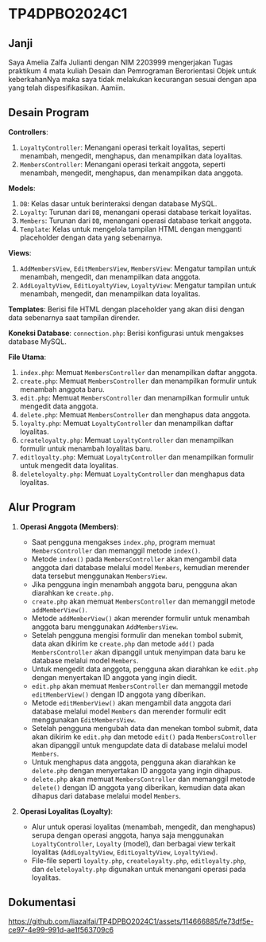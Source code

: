 # TP4DPBO2024C1
## Janji 
Saya Amelia Zalfa Julianti dengan NIM 2203999 mengerjakan Tugas praktikum 4 mata kuliah Desain dan Pemrograman Berorientasi Objek untuk keberkahanNya maka saya tidak melakukan kecurangan sesuai dengan apa yang telah dispesifikasikan. Aamiin.

## Desain Program

**Controllers**:
1. `LoyaltyController`: Menangani operasi terkait loyalitas, seperti menambah, mengedit, menghapus, dan menampilkan data loyalitas.
2. `MembersController`: Menangani operasi terkait anggota, seperti menambah, mengedit, menghapus, dan menampilkan data anggota.

**Models**:
1. `DB`: Kelas dasar untuk berinteraksi dengan database MySQL.
2. `Loyalty`: Turunan dari `DB`, menangani operasi database terkait loyalitas.
3. `Members`: Turunan dari `DB`, menangani operasi database terkait anggota.
4. `Template`: Kelas untuk mengelola tampilan HTML dengan mengganti placeholder dengan data yang sebenarnya.

**Views**:
1. `AddMembersView`, `EditMembersView`, `MembersView`: Mengatur tampilan untuk menambah, mengedit, dan menampilkan data anggota.
2. `AddLoyaltyView`, `EditLoyaltyView`, `LoyaltyView`: Mengatur tampilan untuk menambah, mengedit, dan menampilkan data loyalitas.

**Templates**:
Berisi file HTML dengan placeholder yang akan diisi dengan data sebenarnya saat tampilan dirender.

**Koneksi Database**:
`connection.php`: Berisi konfigurasi untuk mengakses database MySQL.

**File Utama**:
1. `index.php`: Memuat `MembersController` dan menampilkan daftar anggota.
2. `create.php`: Memuat `MembersController` dan menampilkan formulir untuk menambah anggota baru.
3. `edit.php`: Memuat `MembersController` dan menampilkan formulir untuk mengedit data anggota.
4. `delete.php`: Memuat `MembersController` dan menghapus data anggota.
5. `loyalty.php`: Memuat `LoyaltyController` dan menampilkan daftar loyalitas.
6. `createloyalty.php`: Memuat `LoyaltyController` dan menampilkan formulir untuk menambah loyalitas baru.
7. `editloyalty.php`: Memuat `LoyaltyController` dan menampilkan formulir untuk mengedit data loyalitas.
8. `deleteloyalty.php`: Memuat `LoyaltyController` dan menghapus data loyalitas.

## Alur Program
1. **Operasi Anggota (Members)**:
   - Saat pengguna mengakses `index.php`, program memuat `MembersController` dan memanggil metode `index()`.
   - Metode `index()` pada `MembersController` akan mengambil data anggota dari database melalui model `Members`, kemudian merender data tersebut menggunakan `MembersView`.
   - Jika pengguna ingin menambah anggota baru, pengguna akan diarahkan ke `create.php`.
   - `create.php` akan memuat `MembersController` dan memanggil metode `addMemberView()`.
   - Metode `addMemberView()` akan merender formulir untuk menambah anggota baru menggunakan `AddMembersView`.
   - Setelah pengguna mengisi formulir dan menekan tombol submit, data akan dikirim ke `create.php` dan metode `add()` pada `MembersController` akan dipanggil untuk menyimpan data baru ke database melalui model `Members`.
   - Untuk mengedit data anggota, pengguna akan diarahkan ke `edit.php` dengan menyertakan ID anggota yang ingin diedit.
   - `edit.php` akan memuat `MembersController` dan memanggil metode `editMemberView()` dengan ID anggota yang diberikan.
   - Metode `editMemberView()` akan mengambil data anggota dari database melalui model `Members` dan merender formulir edit menggunakan `EditMembersView`.
   - Setelah pengguna mengubah data dan menekan tombol submit, data akan dikirim ke `edit.php` dan metode `edit()` pada `MembersController` akan dipanggil untuk mengupdate data di database melalui model `Members`.
   - Untuk menghapus data anggota, pengguna akan diarahkan ke `delete.php` dengan menyertakan ID anggota yang ingin dihapus.
   - `delete.php` akan memuat `MembersController` dan memanggil metode `delete()` dengan ID anggota yang diberikan, kemudian data akan dihapus dari database melalui model `Members`.

2. **Operasi Loyalitas (Loyalty)**:
   - Alur untuk operasi loyalitas (menambah, mengedit, dan menghapus) serupa dengan operasi anggota, hanya saja menggunakan `LoyaltyController`, `Loyalty` (model), dan berbagai view terkait loyalitas (`AddLoyaltyView`, `EditLoyaltyView`, `LoyaltyView`).
   - File-file seperti `loyalty.php`, `createloyalty.php`, `editloyalty.php`, dan `deleteloyalty.php` digunakan untuk menangani operasi pada loyalitas.
## Dokumentasi
https://github.com/liazalfaj/TP4DPBO2024C1/assets/114666885/fe73df5e-ce97-4e99-991d-ae1f563709c6

